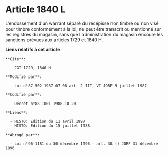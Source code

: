# Article 1840 L

L'endossement d'un warrant séparé du récépissé non timbré ou non visé pour timbre conformément à la loi, ne peut être
transcrit ou mentionné sur les registres du magasin, sans que l'administration du magasin encoure les sanctions prévues aux
articles 1729 et 1840 H.

**Liens relatifs à cet article**

	**Cite**:

	  - CGI 1729, 1840 H

	**Modifié par**:

	  - Loi n°87-502 1987-07-08 art. 2 III, VI JORF 9 juillet 1987

	**Codifié par**:

	  - Décret n°88-1001 1988-10-20

	**Liens**:

	  - HISTO: Edition du 11 avril 1997
	  - HISTO: Edition du 15 juillet 1988

	**Abrogé par**:

	  - Loi n°96-1181 du 30 décembre 1996 - art. 38 () JORF 31 décembre 1996
